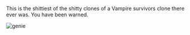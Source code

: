 This is the shittiest of the shitty clones of a Vampire survivors clone there ever was. 
You have been warned.

![genie](https://github.com/Olti81/VSClone/assets/84962898/c36a0473-c79e-4e68-9e94-4aa3e15565e7)
